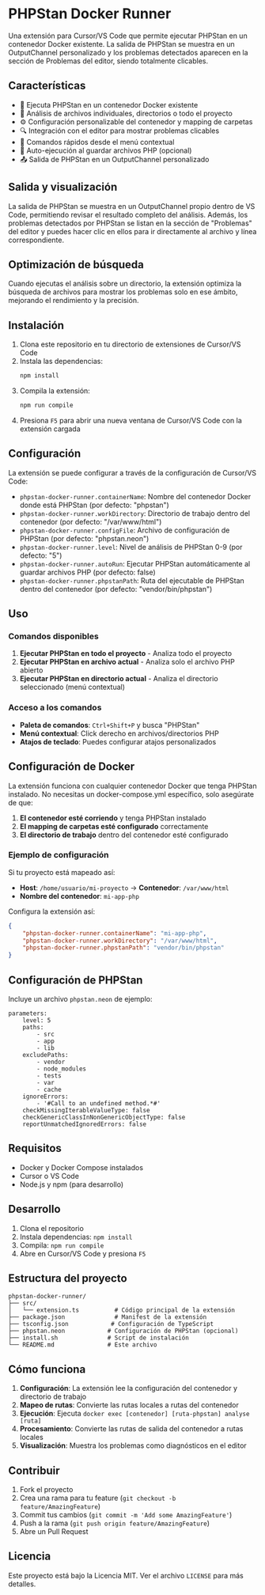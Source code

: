 # PHPStan Docker Runner

Una extensión para Cursor/VS Code que permite ejecutar PHPStan en un contenedor Docker existente. La salida de PHPStan se muestra en un OutputChannel personalizado y los problemas detectados aparecen en la sección de Problemas del editor, siendo totalmente clicables.

## Características

- 🐳 Ejecuta PHPStan en un contenedor Docker existente
- 📁 Análisis de archivos individuales, directorios o todo el proyecto
- ⚙️ Configuración personalizable del contenedor y mapping de carpetas
- 🔍 Integración con el editor para mostrar problemas clicables
- 🚀 Comandos rápidos desde el menú contextual
- 🔄 Auto-ejecución al guardar archivos PHP (opcional)
- 📤 Salida de PHPStan en un OutputChannel personalizado
## Salida y visualización

La salida de PHPStan se muestra en un OutputChannel propio dentro de VS Code, permitiendo revisar el resultado completo del análisis. Además, los problemas detectados por PHPStan se listan en la sección de "Problemas" del editor y puedes hacer clic en ellos para ir directamente al archivo y línea correspondiente.

## Optimización de búsqueda

Cuando ejecutas el análisis sobre un directorio, la extensión optimiza la búsqueda de archivos para mostrar los problemas solo en ese ámbito, mejorando el rendimiento y la precisión.


## Instalación

1. Clona este repositorio en tu directorio de extensiones de Cursor/VS Code
2. Instala las dependencias:
   ```bash
   npm install
   ```
3. Compila la extensión:
   ```bash
   npm run compile
   ```
4. Presiona `F5` para abrir una nueva ventana de Cursor/VS Code con la extensión cargada

## Configuración

La extensión se puede configurar a través de la configuración de Cursor/VS Code:

- `phpstan-docker-runner.containerName`: Nombre del contenedor Docker donde está PHPStan (por defecto: "phpstan")
- `phpstan-docker-runner.workDirectory`: Directorio de trabajo dentro del contenedor (por defecto: "/var/www/html")
- `phpstan-docker-runner.configFile`: Archivo de configuración de PHPStan (por defecto: "phpstan.neon")
- `phpstan-docker-runner.level`: Nivel de análisis de PHPStan 0-9 (por defecto: "5")
- `phpstan-docker-runner.autoRun`: Ejecutar PHPStan automáticamente al guardar archivos PHP (por defecto: false)
- `phpstan-docker-runner.phpstanPath`: Ruta del ejecutable de PHPStan dentro del contenedor (por defecto: "vendor/bin/phpstan")

## Uso

### Comandos disponibles

1. **Ejecutar PHPStan en todo el proyecto** - Analiza todo el proyecto
2. **Ejecutar PHPStan en archivo actual** - Analiza solo el archivo PHP abierto
3. **Ejecutar PHPStan en directorio actual** - Analiza el directorio seleccionado (menú contextual)

### Acceso a los comandos

- **Paleta de comandos**: `Ctrl+Shift+P` y busca "PHPStan"
- **Menú contextual**: Click derecho en archivos/directorios PHP
- **Atajos de teclado**: Puedes configurar atajos personalizados

## Configuración de Docker

La extensión funciona con cualquier contenedor Docker que tenga PHPStan instalado. No necesitas un docker-compose.yml específico, solo asegúrate de que:

1. **El contenedor esté corriendo** y tenga PHPStan instalado
2. **El mapping de carpetas esté configurado** correctamente
3. **El directorio de trabajo** dentro del contenedor esté configurado

### Ejemplo de configuración

Si tu proyecto está mapeado así:
- **Host**: `/home/usuario/mi-proyecto` → **Contenedor**: `/var/www/html`
- **Nombre del contenedor**: `mi-app-php`

Configura la extensión así:
```json
{
    "phpstan-docker-runner.containerName": "mi-app-php",
    "phpstan-docker-runner.workDirectory": "/var/www/html",
    "phpstan-docker-runner.phpstanPath": "vendor/bin/phpstan"
}
```

## Configuración de PHPStan

Incluye un archivo `phpstan.neon` de ejemplo:

```neon
parameters:
    level: 5
    paths:
        - src
        - app
        - lib
    excludePaths:
        - vendor
        - node_modules
        - tests
        - var
        - cache
    ignoreErrors:
        - '#Call to an undefined method.*#'
    checkMissingIterableValueType: false
    checkGenericClassInNonGenericObjectType: false
    reportUnmatchedIgnoredErrors: false
```

## Requisitos

- Docker y Docker Compose instalados
- Cursor o VS Code
- Node.js y npm (para desarrollo)

## Desarrollo

1. Clona el repositorio
2. Instala dependencias: `npm install`
3. Compila: `npm run compile`
4. Abre en Cursor/VS Code y presiona `F5`

## Estructura del proyecto

```
phpstan-docker-runner/
├── src/
│   └── extension.ts          # Código principal de la extensión
├── package.json              # Manifest de la extensión
├── tsconfig.json            # Configuración de TypeScript
├── phpstan.neon            # Configuración de PHPStan (opcional)
├── install.sh              # Script de instalación
└── README.md               # Este archivo
```

## Cómo funciona

1. **Configuración**: La extensión lee la configuración del contenedor y directorio de trabajo
2. **Mapeo de rutas**: Convierte las rutas locales a rutas del contenedor
3. **Ejecución**: Ejecuta `docker exec [contenedor] [ruta-phpstan] analyse [ruta]`
4. **Procesamiento**: Convierte las rutas de salida del contenedor a rutas locales
5. **Visualización**: Muestra los problemas como diagnósticos en el editor

## Contribuir

1. Fork el proyecto
2. Crea una rama para tu feature (`git checkout -b feature/AmazingFeature`)
3. Commit tus cambios (`git commit -m 'Add some AmazingFeature'`)
4. Push a la rama (`git push origin feature/AmazingFeature`)
5. Abre un Pull Request

## Licencia

Este proyecto está bajo la Licencia MIT. Ver el archivo `LICENSE` para más detalles.
